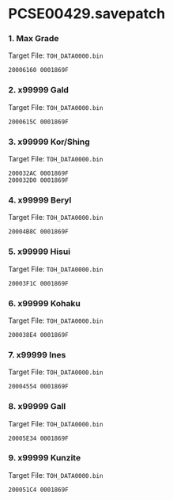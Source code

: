 # PCSE00429.savepatch

### 1. Max Grade

Target File: `TOH_DATA0000.bin`

```
20006160 0001869F
```

### 2. x99999 Gald

Target File: `TOH_DATA0000.bin`

```
2000615C 0001869F
```

### 3. x99999 Kor/Shing

Target File: `TOH_DATA0000.bin`

```
200032AC 0001869F
200032D0 0001869F
```

### 4. x99999 Beryl

Target File: `TOH_DATA0000.bin`

```
20004B8C 0001869F
```

### 5. x99999 Hisui

Target File: `TOH_DATA0000.bin`

```
20003F1C 0001869F
```

### 6. x99999 Kohaku

Target File: `TOH_DATA0000.bin`

```
200038E4 0001869F
```

### 7. x99999 Ines

Target File: `TOH_DATA0000.bin`

```
20004554 0001869F
```

### 8. x99999 Gall

Target File: `TOH_DATA0000.bin`

```
20005E34 0001869F
```

### 9. x99999 Kunzite

Target File: `TOH_DATA0000.bin`

```
200051C4 0001869F
```

